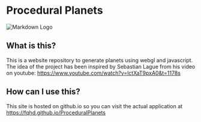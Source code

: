 # Procedural Planets

![Markdown Logo](https://i.imgur.com/Z9SfoJ5.jpg)

## What is this?
This is a website repository to generate planets using webgl and javascript. The idea of the project has been inspired by Sebastian Lague from his video on youtube: https://www.youtube.com/watch?v=lctXaT9pxA0&t=1178s

## How can I use this?
This site is hosted on github.io so you can visit the actual application at https://fqhd.github.io/ProceduralPlanets
